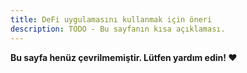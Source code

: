 ```yaml
---
title: DeFi uygulamasını kullanmak için öneri
description: TODO - Bu sayfanın kısa açıklaması.
---
```


**Bu sayfa henüz çevrilmemiştir. Lütfen yardım edin! ❤**
